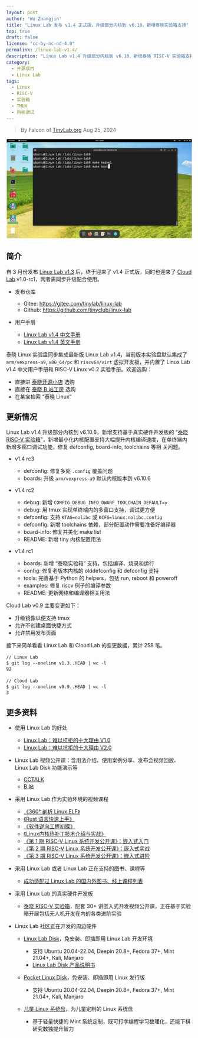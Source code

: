 ```yaml
---
layout: post
author: 'Wu Zhangjin'
title: "Linux Lab 发布 v1.4 正式版，升级部分内核到 v6.10，新增泰晓实验箱支持"
top: true
draft: false
license: "cc-by-nc-nd-4.0"
permalink: /linux-lab-v1.4/
description: "Linux Lab v1.4 升级部分内核到 v6.10，新增泰晓 RISC-V 实验箱支持，新增最小化内核配置支持大幅提升内核编译速度，在单终端内新增多窗口调试功能等"
category:
  - 开源项目
  - Linux Lab
tags:
  - Linux
  - RISC-V
  - 实验箱
  - TMUX
  - 内核调试
---
```


> By Falcon of [TinyLab.org][1]
> Aug 25, 2024

![Linux Lab Shell](/images/disks/linux-lab-disk-kernel-dev.jpg)

## 简介

自 3 月份发布 [Linux Lab v1.3](https://tinylab.org/linux-lab-v1.3/) 后，终于迎来了 v1.4 正式版，同时也迎来了 [Cloud Lab](https://tinylab.org/cloud-lab) v1.0-rc1，两者需同步升级配合使用。

* 发布仓库
    * Gitee: <https://gitee.com/tinylab/linux-lab>
    * Github: <https://github.com/tinyclub/linux-lab>

* 用户手册
    * [Linux Lab v1.4 中文手册](https://tinylab.org/pdfs/linux-lab-v1.4-manual-zh.pdf)
    * [Linux Lab v1.4 英文手册](https://tinylab.org/pdfs/linux-lab-v1.4-manual-en.pdf)

泰晓 Linux 实验盘同步集成最新版 Linux Lab v1.4，当前版本实验盘默认集成了 `arm/vexpress-a9`, `x86_64/pc` 和 `riscv64/virt` 虚拟开发板，并内置了 Linux Lab v1.4 中文用户手册和 RISC-V Linux v0.2 实验手册。欢迎选购：

* 直接进 [泰晓开源小店](https://shop155917374.taobao.com) 选购
* 直接在 [泰晓 B 站工房](https://space.bilibili.com/687228362) 选购
* 在某宝检索 “泰晓 Linux”

## 更新情况

Linux Lab v1.4 升级部分内核到 v6.10.6，新增支持基于真实硬件开发板的 “[泰晓 RISC-V 实验箱](/tiny-riscv-box)”，新增最小化内核配置支持大幅提升内核编译速度，在单终端内新增多窗口调试功能，修复 defconfig, board-info, toolchains 等相
关问题。

* v1.4 rc3
    * defconfig: 修复多处 `.config` 覆盖问题
    * boards: 升级 `arm/vexpress-a9` 默认内核版本到 v6.10.6

* v1.4 rc2
    * debug: 新增 `CONFIG_DEBUG_INFO_DWARF_TOOLCHAIN_DEFAULT=y`
    * debug: 用 tmux 实现单终端内的多窗口支持，调试更方便
    * defconfig: 支持 `KTAG=nolibc` 或 `KCFG=linux.nolibc.config`
    * defconfig: 新增 toolchains 依赖，部分配置动作需要准备好编译器
    * board-info: 修复并美化 make list
    * README: 新增 tiny 内核配置用法

* v1.4 rc1
    * boards: 新增 “泰晓实验箱” 支持，包括编译、烧录和运行
    * config: 修复老版本内核的 olddefconfig 和 defconfig 支持
    * tools: 完善基于 Python 的 helpers，包括 run, reboot 和 poweroff
    * examples: 修复 riscv 例子的编译参数
    * README: 更新网络和编译器相关用法

Cloud Lab v0.9 主要变更如下：

* 升级镜像以便支持 tmux
* 允许不创建桌面快捷方式
* 允许禁用发布页面

接下来简单看看 Linux Lab 和 Cloud Lab 的变更数据，累计 258 笔。

    // Linux Lab
    $ git log --oneline v1.3..HEAD | wc -l
    92

    // Cloud Lab
    $ git log --oneline v0.9..HEAD | wc -l
    3

## 更多资料

* 使用 Linux Lab 的好处
    * [Linux Lab：难以抗拒的十大理由 V1.0](https://tinylab.org/why-linux-lab)
    * [Linux Lab：难以抗拒的十大理由 V2.0](https://tinylab.org/why-linux-lab-v2)

* Linux Lab 视频公开课：含用法介绍、使用案例分享、发布会视频回放、Linux Lab Disk 功能演示等
    * [CCTALK](https://www.cctalk.com/m/group/88948325)
    * [B 站](https://space.bilibili.com/687228362/channel/detail?cid=152574)

* 采用 Linux Lab 作为实验环境的视频课程
    * [《360° 剖析 Linux ELF》](https://www.cctalk.com/m/group/88089283)
    * [《Rust 语言快速上手》](https://www.cctalk.com/m/group/89507527)
    * [《软件逆向工程初探》](https://www.cctalk.com/m/group/89626746)
    * [《Linux内核热补丁技术介绍与实战》](https://www.cctalk.com/m/group/89715946)
    * [《第 1 期 RISC-V Linux 系统开发公开课》：嵌入式入门](https://space.bilibili.com/687228362/channel/collectiondetail?sid=1750690)
    * [《第 2 期 RISC-V Linux 系统开发公开课》：嵌入式实战](https://space.bilibili.com/687228362/channel/collectiondetail?sid=2021659)
    * [《第 3 期 RISC-V Linux 系统开发公开课》：嵌入式进阶](https://space.bilibili.com/687228362/channel/collectiondetail?sid=3128538)

* 采用 Linux Lab 或者 Linux Lab 正在支持的图书、课程等
    * [成功适配过 Linux Lab 的国内外图书、线上课程列表](https://gitee.com/tinylab/linux-lab/issues/I49VV9)

* 采用 Linux Lab 的真实硬件开发板
    * [泰晓 RISC-V 实验箱](https://tinylab.org/tiny-riscv-box)，配套 30+ 讲嵌入式开发视频公开课，正在基于实验箱开展包括无人机开发在内的各类进阶实验

* Linux Lab 社区正在开发的周边硬件
    * [Linux Lab Disk](https://shop155917374.taobao.com/)，免安装、即插即用 Linux Lab 开发环境
        * 支持 Ubuntu 20.04-22.04, Deepin 20.8+, Fedora 37+, Mint 21.04+, Kali, Manjaro
        * [Linux Lab Disk 产品说明书](https://tinylab.org/linux-lab-disk)

    * [Pocket Linux Disk](https://shop155917374.taobao.com/)，免安装、即插即用 Linux 发行版
        * 支持 Ubuntu 20.04-22.04, Deepin 20.8+, Fedora 37+, Mint 21.04+, Kali, Manjaro

    * [儿童 Linux 系统盘](https://shop155917374.taobao.com/)，为儿童定制的 Linux 系统盘
        * 基于轻量快捷的 Mint 系统定制，既可打字编程学习数理化，还能下棋研究数独提升智力

[1]: https://tinylab.org
